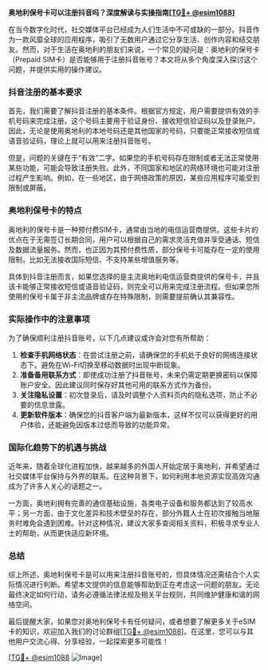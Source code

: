 **奥地利保号卡可以注册抖音吗？深度解读与实操指南[[TG💪+ @esim1088](https://t.me/s/esim1088)]**

在当今数字化时代，社交媒体平台已经成为人们生活中不可或缺的一部分。抖音作为一款风靡全球的应用程序，吸引了无数用户通过它分享生活、创作内容和结交朋友。然而，对于生活在奥地利的朋友们来说，一个常见的疑问是：奥地利的保号卡（Prepaid SIM卡）是否能够用于注册抖音账号？本文将从多个角度深入探讨这个问题，并提供实用的操作建议。

### 抖音注册的基本要求

首先，我们需要了解抖音注册的基本条件。根据官方规定，用户需要提供有效的手机号码来完成注册。这个号码主要用于验证身份、接收短信验证码以及登录账户。因此，无论是使用奥地利的本地号码还是其他国家的号码，只要能正常接收短信或语音验证码，理论上就可以用来注册抖音账号。

但是，问题的关键在于“有效”二字。如果您的手机号码存在限制或者无法正常使用某些功能，可能会导致注册失败。此外，不同国家和地区的网络环境也可能对注册过程产生影响。例如，在一些地区，由于网络政策的原因，某些应用程序可能受到限制或屏蔽。

### 奥地利保号卡的特点

奥地利的保号卡是一种预付费SIM卡，通常由当地的电信运营商提供。这些卡片的优点在于无需签订长期合同，用户可以根据自己的需求灵活充值并享受通话、短信及数据流量服务。然而，也正因为其预付费性质，部分保号卡可能存在一定的使用限制，比如无法接收国际短信、不支持某些增值服务等。

具体到抖音注册而言，如果您选择的是主流奥地利电信运营商提供的保号卡，并且该卡能够正常接收短信或语音验证码，则完全可以用来完成注册流程。但如果您所使用的保号卡属于非主流品牌或存在特殊限制，则需要提前确认其兼容性。

### 实际操作中的注意事项

为了确保顺利注册抖音账号，以下几点建议或许会对您有所帮助：

1. **检查手机网络状态**：在尝试注册之前，请确保您的手机处于良好的网络连接状态下。避免在Wi-Fi切换至移动数据时出现中断现象。
2. **准备备用联系方式**：即使成功注册了抖音账号，未来仍需定期更换密码以保障账户安全。因此建议同时保存好其他可用的联系方式作为备份。
3. **关注隐私设置**：初次登录后，请及时调整个人资料页内的隐私选项，防止不必要的信息泄露。
4. **更新软件版本**：确保您的抖音客户端为最新版本，这样不仅可以获得更好的用户体验，还能避免因版本过低而导致的功能异常。

### 国际化趋势下的机遇与挑战

近年来，随着全球化进程加快，越来越多的外国人开始定居于奥地利，并希望通过社交媒体平台保持与外界的联系。在这种背景下，如何利用本地资源实现高效沟通成为了许多人关心的话题之一。

一方面，奥地利拥有完善的通信基础设施，各类电子设备和服务都达到了较高水平；另一方面，由于文化差异和技术壁垒的存在，部分外籍人士在初次接触当地服务时难免会遇到困难。针对这种情况，建议大家多查阅相关资料，积极寻求专业人士的帮助，从而更快适应新环境。

### 总结

综上所述，奥地利保号卡是可以用来注册抖音账号的，但具体情况还需结合个人实际情况进行判断。希望本文提供的信息能够帮助到正在考虑这一问题的朋友。无论最终决定如何行动，请务必遵循法律法规及相关平台规则，共同维护健康和谐的网络空间。

最后提醒大家，如果您对奥地利保号卡有任何疑问，或者想要了解更多关于eSIM卡的知识，欢迎加入我们的讨论群组[[TG💪+ @esim1088](https://t.me/s/esim1088)]。在这里，您可以与其他用户交流心得、分享经验，一起探索更多可能性！

[[TG💪+ @esim1088](https://t.me/s/esim1088) ![Image](https://i.postimg.cc/4NQfJmqS/Snipaste-2025-05-13-00-14-12.png)]